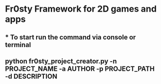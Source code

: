 # Fr0sty Framework for 2D games and apps
## * To start run the command via console or terminal

## python fr0sty_project_creator.py -n PROJECT_NAME -a AUTHOR -p PROJECT_PATH -d DESCRIPTION
